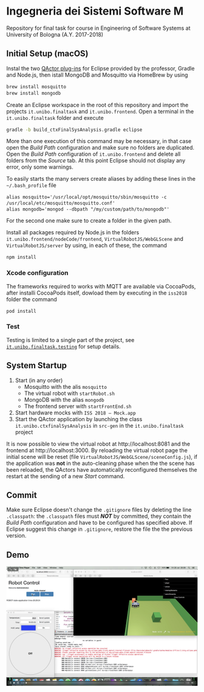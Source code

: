 # Ingegneria dei Sistemi Software M

Repository for final task for course in Engineering of Software Systems at University of Bologna (A.Y. 2017-2018)

## Initial Setup (macOS)

Instal the two [QActor plug-ins](https://github.com/anatali/iss2018/tree/master/it.unibo.issMaterial/plugins) for Eclipse provided by the professor, Gradle and Node.js, then istall MongoDB and Mosquitto via HomeBrew by using

```bash
brew install mosquitto
brew install mongodb
```

Create an Eclipse workspace in the root of this repository and import the projects `it.unibo.finaltask` and `it.unibo.frontend`. Open a terminal in the `it.unibo.finaltask` folder and execute

```bash
gradle -b build_ctxFinalSysAnalysis.gradle eclipse
```

More than one execution of this command may be necessary, in that case open the _Build Path_ configuration and make sure no folders are duplicated. Open the _Build Path_ configuration of `it.unibo.frontend` and delete all folders from the _Source_ tab. At this point Eclipse should not display any error, only some warnings.

To easily starts the many servers create aliases by adding these lines in  the `~/.bash_profile` file

```bahs
alias mosquitto='/usr/local/opt/mosquitto/sbin/mosquitto -c /usr/local/etc/mosquitto/mosquitto.conf'
alias mongodb='mongod --dbpath "/my/custom/path/to/mongodb"'
```

For the second one make sure to create a folder in the given path.

Install all packages required by Node.js in the folders `it.unibo.frontend/nodeCode/frontend`, `VirtualRobotJS/WebGLScene` and `VirtualRobotJS/server` by using, in each of these, the command

```bash
npm install
```

### Xcode configuration
The frameworks required to works with MQTT are available via CocoaPods, after installi CocoaPods itself, dowload them by executing in the `iss2018` folder the command

```bash
pod install
```

### Test
Testing is limited to a single part of the project, see [`it.unibo.finaltask.testing`](https://github.com/piscoTech/uniboIss2018/tree/master/it.unibo.finaltask.testing) for setup details.

## System Startup

1. Start (in any order)
	- Mosquitto with the alis `mosquitto`
	- The virtual robot with `startRobot.sh`
	- MongoDB with the alias `mongodb`
	- The frontend server with `startFrontEnd.sh`
2. Start hardware mocks with `ISS 2018 – Mock.app`
3. Start the QActor application by launching the class `it.unibo.ctxfinalSysAnalysis` in `src-gen` in the `it.unibo.finaltask` project

It is now possible to view the virtual robot at http://localhost:8081 and the frontend at http://localhost:3000. By reloading the virtual robot page the initial scene will be reset (file `VirtualRobotJS/WebGLScene/sceneConfig.js`), if the application was **not** in the auto-cleaning phase when the the scene has been reloaded, the QActors have automatically reconfigured themselves the restart at the sending of a new *Start* command.

## Commit

Make sure Eclipse doesn't change the  `.gitignore` files by deleting the line `.classpath`: the `.classpath` files must _**NOT**_ by committed, they contain the _Build Path_ configuration and have to be configured has specified above. If Eclipse suggest this change in `.gitignore`, restore the file the the previous version.

## Demo

[![Download demo video](https://github.com/piscoTech/uniboIss2018/blob/master/Documentazione/DemoThumb.png)](https://github.com/piscoTech/uniboIss2018/blob/master/Documentazione/Demo.mp4)
